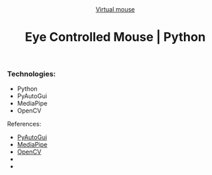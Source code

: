 <div align="center"><a href="" target="_blank">Virtual mouse</a></div>
<h1 align="center">Eye Controlled Mouse | Python</h1><br>
<h3 align="left">Technologies:</h3>
<ul>
<li>Python</li>
<li>PyAutoGui</li>
<li>MediaPipe</li>
<li>OpenCV</li>
</ul>

<p align="left">References: </p>
<ul>
<li align="left"><a href="https://pyautogui.readthedocs.io/en/latest/" target="_blank">PyAutoGui</a></li>
<li align="left"><a href="https://google.github.io/mediapipe/getting_started/python" target="_blank">MediaPipe</a></li>
<li align="left"><a href="https://pypi.org/project/opencv-python/" target="_blank">OpenCV</a></li>
<li align="left"><a href="" target="_blank"></a></li>
<li align="left"><a href="" target="_blank"></a></li>
</ul